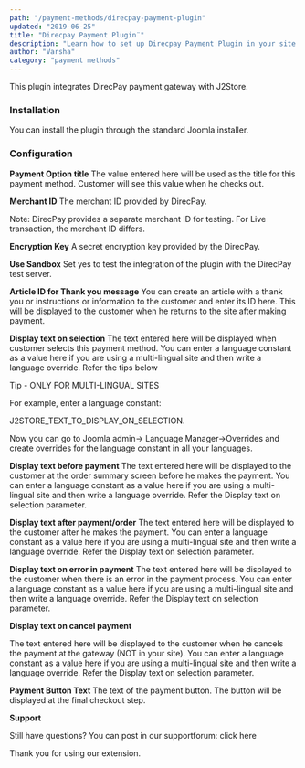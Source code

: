```yaml
---
path: "/payment-methods/direcpay-payment-plugin"
updated: "2019-06-25"
title: "Direcpay Payment Plugin¨"
description: "Learn how to set up Direcpay Payment Plugin in your site."
author: "Varsha"
category: "payment methods"
---
```



This plugin integrates DirecPay payment gateway with J2Store.

### Installation
You can install the plugin through the standard Joomla installer.

### Configuration

**Payment Option title**
The value entered here will be used as the title for this payment method. Customer will see this value when he checks out.

**Merchant ID**
The merchant ID provided by DirecPay.

Note: DirecPay provides a separate merchant ID for testing. For Live transaction, the merchant ID differs.

**Encryption Key**
A secret encryption key provided by the DirecPay.

**Use Sandbox**
Set yes to test the integration of the plugin with the DirecPay test server.

**Article ID for Thank you message**
You can create an article with a thank you or instructions or information to the customer and enter its ID here. This will be displayed to the customer when he returns to the site after making payment.

**Display text on selection**
The text entered here will be displayed when customer selects this payment method. You can enter a language constant as a value here if you are using a multi-lingual site and then write a language override. Refer the tips below

Tip - ONLY FOR MULTI-LINGUAL SITES

For example, enter a language constant:

J2STORE_TEXT_TO_DISPLAY_ON_SELECTION.

Now you can go to Joomla admin-> Language Manager->Overrides and create overrides for the language constant in all your languages.

**Display text before payment**
The text entered here will be displayed to the customer at the order summary screen before he makes the payment. You can enter a language constant as a value here if you are using a multi-lingual site and then write a language override. Refer the Display text on selection parameter.

**Display text after payment/order**
The text entered here will be displayed to the customer after he makes the payment. You can enter a language constant as a value here if you are using a multi-lingual site and then write a language override. Refer the Display text on selection parameter.

**Display text on error in payment**
The text entered here will be displayed to the customer when there is an error in the payment process.
You can enter a language constant as a value here if you are using a multi-lingual site and then write a language override. Refer the Display text on selection parameter.

**Display text on cancel payment**

The text entered here will be displayed to the customer when he cancels the payment at the gateway (NOT in your site).
You can enter a language constant as a value here if you are using a multi-lingual site and then write a language override. Refer the Display text on selection parameter.

**Payment Button Text**
The text of the payment button. The button will be displayed at the final checkout step.

**Support**

Still have questions? You can post in our supportforum: <link-text url ="http://j2store.org/forum/index.html" target = "_blank" rel = "noopener">click here</link-text>

Thank you for using our extension.

